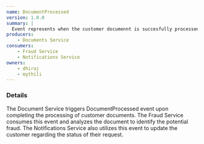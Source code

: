 ```yaml
---
name: DocumentProcessed
version: 1.0.0
summary: |
  Event represents when the customer documennt is succesfully processed.
producers:
    - Documents Service
consumers:
    - Fraud Service
    - Notifications Service
owners:
    - dhiraj
    - mythili
---
```


### Details

The Document Service triggers DocumentProcessed event upon completing the processing of customer documents.  The Fraud Service consumes this event and analyzes the document to identify the potential fraud. The Notifications Service also utilizes this event to update the customer regarding the status of their request.

<NodeGraph title="Consumer / Producer Diagram" />

<Schema />